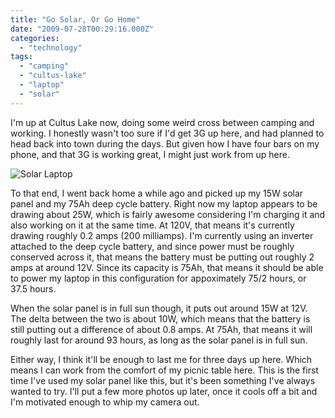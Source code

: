 ```yaml
---
title: "Go Solar, Or Go Home"
date: "2009-07-28T00:29:16.000Z"
categories: 
  - "technology"
tags: 
  - "camping"
  - "cultus-lake"
  - "laptop"
  - "solar"
---
```


I'm up at Cultus Lake now, doing some weird cross between camping and working. I honestly wasn't too sure if I'd get 3G up here, and had planned to head back into town during the days. But given how I have four bars on my phone, and that 3G is working great, I might just work from up here.

![Solar Laptop](images/995.jpg)

To that end, I went back home a while ago and picked up my 15W solar panel and my 75Ah deep cycle battery. Right now my laptop appears to be drawing about 25W, which is fairly awesome considering I'm charging it and also working on it at the same time. At 120V, that means it's currently drawing roughly 0.2 amps (200 milliamps). I'm currently using an inverter attached to the deep cycle battery, and since power must be roughly conserved across it, that means the battery must be putting out roughly 2 amps at around 12V. Since its capacity is 75Ah, that means it should be able to power my laptop in this configuration for appoximately 75/2 hours, or 37.5 hours.

When the solar panel is in full sun though, it puts out around 15W at 12V. The delta between the two is about 10W, which means that the battery is still putting out a difference of about 0.8 amps. At 75Ah, that means it will roughly last for around 93 hours, as long as the solar panel is in full sun.

Either way, I think it'll be enough to last me for three days up here. Which means I can work from the comfort of my picnic table here. This is the first time I've used my solar panel like this, but it's been something I've always wanted to try. I'll put a few more photos up later, once it cools off a bit and I'm motivated enough to whip my camera out.
